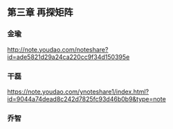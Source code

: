 ## 第三章 再探矩阵

### 金瑜

http://note.youdao.com/noteshare?id=ade5821d29a24ca220cc9f34d150395e



### 干磊

https://note.youdao.com/ynoteshare1/index.html?id=9044a74dead8c242d7825fc93d46b0b9&type=note



### 乔智

